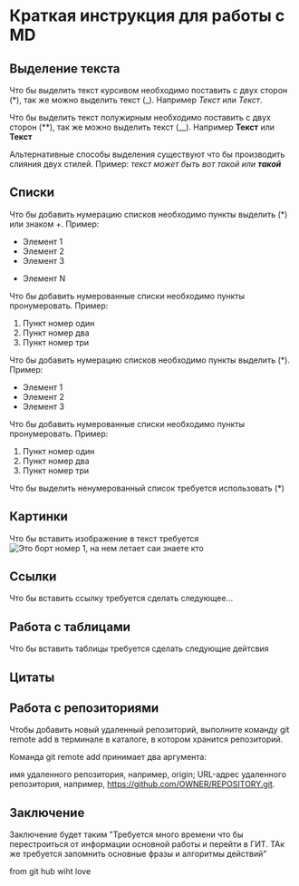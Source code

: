 # Краткая инструкция для работы с MD

## Выделение текста

Что бы выделить текст курсивом необходимо поставить с двух сторон (*), так же можно выделить текст (_). Например *Текст* или _Текст_.

Что бы выделить текст полужирным необходимо поставить с двух сторон (**), так же можно выделить текст (__). Например **Текст** или __Текст__

Альтернативные способы выделения существуют что бы производить слияния двух стилей. Пример: _текст может быть вот такой или **такой**_

## Списки

Что бы добавить нумерацию списков необходимо пункты выделить (*) или знаком +. Пример:
* Элемент 1
* Элемент 2
* Элемент 3
+ Элемент N

Что бы добавить нумерованные списки необходимо пункты пронумеровать. Пример:
1. Пункт номер один
2. Пункт номер два
3. Пункт номер три

Что бы добавить нумерацию списков необходимо пункты выделить (*). Пример:
* Элемент 1
* Элемент 2
* Элемент 3

Что бы добавить нумерованные списки необходимо пункты пронумеровать. Пример:
1. Пункт номер один
2. Пункт номер два
3. Пункт номер три

Что бы выделить ненумерованный список требуется использовать (*)
## Картинки

Что бы вставить изображение в текст требуется 
![Это борт номер 1, на нем летает саи знаете кто](Bort1.jpg.jpg)
## Ссылки

Что бы вставить ссылку требуется сделать следующее...

## Работа с таблицами

Что бы вставить таблицы требуется сделать следующие дейтсвия

## Цитаты

## Работа с репозиториями
Чтобы добавить новый удаленный репозиторий, выполните команду git remote add в терминале в каталоге, в котором хранится репозиторий.

Команда git remote add принимает два аргумента:

имя удаленного репозитория, например, origin;
URL-адрес удаленного репозитория, например, https://github.com/OWNER/REPOSITORY.git.

## Заключение

Заключение будет таким "Требуется много времени что бы перестроиться от информации основной работы и перейти в ГИТ. ТАк же требуется запомнить основные фразы и алгоритмы действий"

from git hub wiht love
